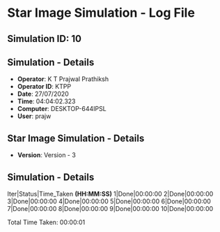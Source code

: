 # Star Image Simulation - Log File

## Simulation ID: 10

## Simulation - Details
* **Operator**: K T Prajwal Prathiksh
* **Operator ID**: KTPP
* **Date**: 27/07/2020
* **Time**: 04:04:02.323
* **Computer**: DESKTOP-644IPSL
* **User**: prajw

## Star Image Simulation - Details
* **Version**: Version - 3

## Simulation - Details

Iter|Status|Time_Taken **(HH:MM:SS)**
1|Done|00:00:00
2|Done|00:00:00
3|Done|00:00:00
4|Done|00:00:00
5|Done|00:00:00
6|Done|00:00:00
7|Done|00:00:00
8|Done|00:00:00
9|Done|00:00:00
10|Done|00:00:00

Total Time Taken: 00:00:01
